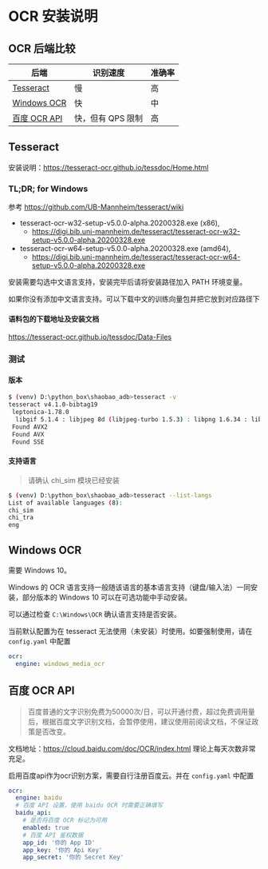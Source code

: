 # OCR 安装说明

## OCR 后端比较

后端                          |识别速度          |准确率
------------------------------|------------------|------
[Tesseract](Tesseract)        |慢                |高
[Windows OCR](#windows-ocr)   |快                |中
[百度 OCR API](#百度-ocr-api) |快，但有 QPS 限制 |高


## Tesseract

安装说明：https://tesseract-ocr.github.io/tessdoc/Home.html

### TL;DR; for Windows

参考 https://github.com/UB-Mannheim/tesseract/wiki

- tesseract-ocr-w32-setup-v5.0.0-alpha.20200328.exe (x86),
    - https://digi.bib.uni-mannheim.de/tesseract/tesseract-ocr-w32-setup-v5.0.0-alpha.20200328.exe
- tesseract-ocr-w64-setup-v5.0.0-alpha.20200328.exe (amd64),
    - https://digi.bib.uni-mannheim.de/tesseract/tesseract-ocr-w64-setup-v5.0.0-alpha.20200328.exe
    
安装需要勾选中文语言支持，安装完毕后请将安装路径加入 PATH 环境变量。

如果你没有添加中文语言支持。可以下载中文的训练向量包并把它放到对应路径下

#### 语料包的下载地址及安装文档

https://tesseract-ocr.github.io/tessdoc/Data-Files

### 测试

#### 版本
```bash
$ (venv) D:\python_box\shaobao_adb>tesseract -v
tesseract v4.1.0-bibtag19
 leptonica-1.78.0
  libgif 5.1.4 : libjpeg 8d (libjpeg-turbo 1.5.3) : libpng 1.6.34 : libtiff 4.0.9 : zlib 1.2.11 : libwebp 0.6.1 : libopenjp2 2.2.0
 Found AVX2
 Found AVX
 Found SSE
```

#### 支持语言
> 请确认 chi_sim 模块已经安装

```bash
$ (venv) D:\python_box\shaobao_adb>tesseract --list-langs
List of available languages (8):
chi_sim
chi_tra
eng
```

## Windows OCR

需要 Windows 10。

Windows 的 OCR 语言支持一般随该语言的基本语言支持（键盘/输入法）一同安装，部分版本的 Windows 10 可以在可选功能中手动安装。

可以通过检查 `C:\Windows\OCR` 确认语言支持是否安装。

当前默认配置为在 tesseract 无法使用（未安装）时使用。如要强制使用，请在 `config.yaml` 中配置
```yaml
ocr:
  engine: windows_media_ocr
```

## 百度 OCR API

> 百度普通的文字识别免费为50000次/日，可以开通付费，超过免费调用量后，根据百度文字识别文档，会暂停使用，建议使用前阅读文档，不保证政策是否改变。

文档地址：https://cloud.baidu.com/doc/OCR/index.html
理论上每天次数非常充足。

启用百度api作为ocr识别方案，需要自行注册百度云。并在 `config.yaml` 中配置
```yaml
ocr:
  engine: baidu
  # 百度 API 设置，使用 baidu OCR 时需要正确填写
  baidu_api:
    # 是否将百度 OCR 标记为可用
    enabled: true
    # 百度 API 鉴权数据
    app_id: '你的 App ID'
    app_key: '你的 Api Key'
    app_secret: '你的 Secret Key'
```

